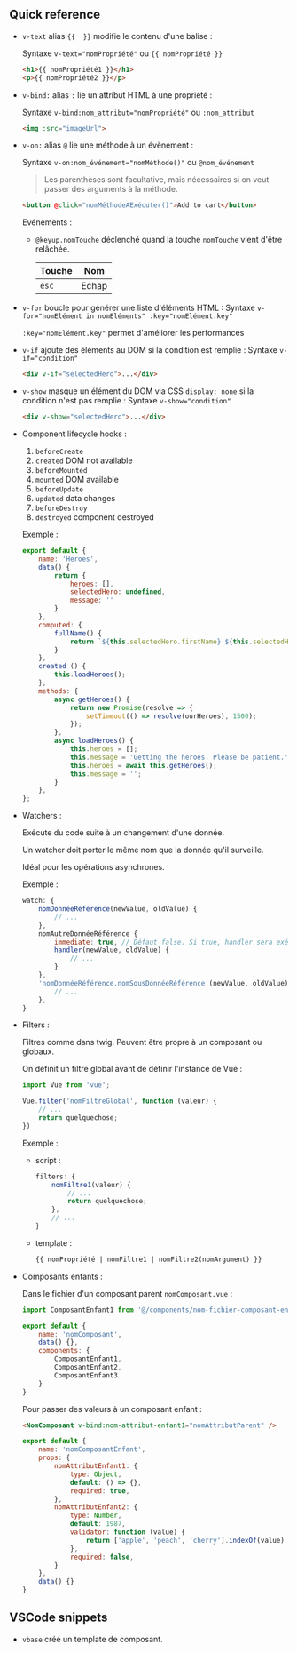 ## Quick reference

- `v-text` alias `{{  }}` modifie le contenu d'une balise :
    
    Syntaxe `v-text="nomPropriété"` ou `{{ nomPropriété }}`

    ```html
    <h1>{{ nomPropriété1 }}</h1>
    <p>{{ nomPropriété2 }}</p>
    ```

- `v-bind:` alias `:` lie un attribut HTML à une propriété :
    
    Syntaxe `v-bind:nom_attribut="nomPropriété"` ou `:nom_attribut`

    ```html
    <img :src="imageUrl">
    ```
- `v-on:` alias `@` lie une méthode à un évènement :
    
    Syntaxe `v-on:nom_événement="nomMéthode()"` ou `@nom_événement`

    > Les parenthèses sont facultative, mais nécessaires si on veut passer des arguments à la méthode.
    
    ```html
    <button @click="nomMéthodeAExécuter()">Add to cart</button>
    ```

    Evénements :
    - `@keyup.nomTouche` déclenché quand la touche `nomTouche` vient d'être relâchée.

        Touche | Nom
        ------ | ---
        `esc` | Echap
- `v-for` boucle pour générer une liste d'éléments HTML :
    Syntaxe `v-for="nomElément in nomEléments" :key="nomElément.key"`

    `:key="nomElément.key"` permet d'améliorer les performances
- `v-if` ajoute des éléments au DOM si la condition est remplie :
    Syntaxe `v-if="condition"`

    ```html
    <div v-if="selectedHero">...</div>
    ```
- `v-show` masque un élément du DOM via CSS `display: none` si la condition n'est pas remplie :
    Syntaxe `v-show="condition"`

    ```html
    <div v-show="selectedHero">...</div>
    ```
- Component lifecycle hooks :
    1. `beforeCreate`
    1. `created` DOM not available
    1. `beforeMounted`
    1. `mounted` DOM available
    1. `beforeUpdate`
    1. `updated` data changes
    1. `beforeDestroy`
    1. `destroyed` component destroyed

    Exemple :
    ```js
    export default {
        name: 'Heroes',
        data() {
            return {
                heroes: [],
                selectedHero: undefined,
                message: ''
            }
        },
        computed: {
            fullName() {
                return `${this.selectedHero.firstName} ${this.selectedHero.lastName}`;
            }
        },
        created () {
            this.loadHeroes();
        },
        methods: {
            async getHeroes() {
                return new Promise(resolve => {
                    setTimeout(() => resolve(ourHeroes), 1500);
                });
            },
            async loadHeroes() {
                this.heroes = [];
                this.message = 'Getting the heroes. Please be patient.';
                this.heroes = await this.getHeroes();
                this.message = '';
            }
        },
    };
    ```
- Watchers :

    Exécute du code suite à un changement d'une donnée.

    Un watcher doit porter le même nom que la donnée qu'il surveille.

    Idéal pour les opérations asynchrones.

    Exemple :
    ```js
    watch: {
        nomDonnéeRéférence(newValue, oldValue) {
            // ...
        },
        nomAutreDonnéeRéférence {
            immediate: true, // Défaut false. Si true, handler sera exécuté dès le début même si aucun changement ne s'est produit.
            handler(newValue, oldValue) {
                // ...
            }
        },
        'nomDonnéeRéférence.nomSousDonnéeRéférence'(newValue, oldValue) {
            // ...
        },
    }
    ```
- Filters :

    Filtres comme dans twig. Peuvent être propre à un composant ou globaux.

    On définit un filtre global avant de définir l'instance de Vue :
    ```js
    import Vue from 'vue';

    Vue.filter('nomFiltreGlobal', function (valeur) {
        // ...
        return quelquechose;
    })
    ```

    Exemple :
    - script :
        ```js
        filters: {
            nomFiltre1(valeur) {
                // ...
                return quelquechose;
            },
            // ...
        }
    - template :
        ```html
        {{ nomPropriété | nomFiltre1 | nomFiltre2(nomArgument) }}
        ```
- Composants enfants :
    
    Dans le fichier d'un composant parent `nomComposant.vue` :
    ```js
    import ComposantEnfant1 from '@/components/nom-fichier-composant-enfant1-sans-extension';

    export default {
        name: 'nomComposant',
        data() {},
        components: {
            ComposantEnfant1,
            ComposantEnfant2,
            ComposantEnfant3
        }
    }
    ```

    Pour passer des valeurs à un composant enfant :
    ```html
    <NomComposant v-bind:nom-attribut-enfant1="nomAttributParent" />
    ```

    ```js
    export default {
        name: 'nomComposantEnfant',
        props: {
            nomAttributEnfant1: {
                type: Object,
                default: () => {},
                required: true,
            },
            nomAttributEnfant2: {
                type: Number,
                default: 1987,
                validator: function (value) {
                    return ['apple', 'peach', 'cherry'].indexOf(value) !== -1;
                },
                required: false,
            }
        },
        data() {}
    }
    ```

## VSCode snippets

- `vbase` créé un template de composant.

